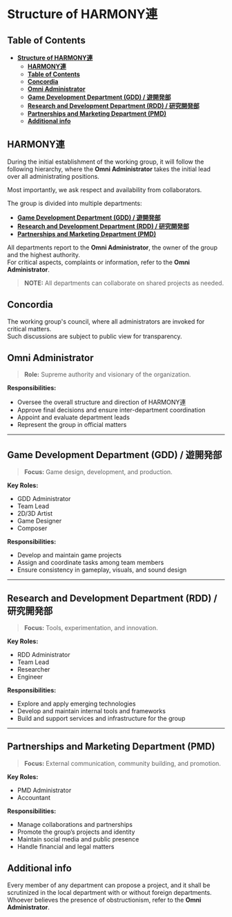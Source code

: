 # Structure of HARMONY連

## Table of Contents

- **[Structure of HARMONY連](#structure-of-harmony連)**
  - **[HARMONY連](#harmony連)**
  - **[Table of Contents](#table-of-contents)**
  - **[Concordia](#concordia)**
  - **[Omni Administrator](#omni-administrator)**
  - **[Game Development Department (GDD) / 遊開発部](#game-development-department-gdd--遊開発部)**
  - **[Research and Development Department (RDD) / 研究開発部](#research-and-development-department-rdd--研究開発部)**
  - **[Partnerships and Marketing Department (PMD)](#partnerships-and-marketing-department-pmd)**
  - **[Additional info](#additional-info)**

## HARMONY連
During the initial establishment of the working group, it will follow the following hierarchy,
where the **Omni Administrator** takes the initial lead over all administrating positions.  

Most importantly, we ask respect and availability from collaborators.

The group is divided into multiple departments:
- **[Game Development Department (GDD) / 遊開発部](#game-development-department-gdd--遊開発部)**
- **[Research and Development Department (RDD) / 研究開発部](#research-and-development-department-rdd--研究開発部)**
- **[Partnerships and Marketing Department (PMD)](#partnerships-and-marketing-department-pmd)**

All departments report to the **Omni Administrator**, the owner of the group and the highest authority.  
For critical aspects, complaints or information, refer to the **Omni Administrator**.

> **NOTE:** All departments can collaborate on shared projects as needed.


## Concordia
The working group's council, where all administrators are invoked for critical matters.  
Such discussions are subject to public view for transparency.


## Omni Administrator

> **Role:** Supreme authority and visionary of the organization.

**Responsibilities:**
- Oversee the overall structure and direction of HARMONY連
- Approve final decisions and ensure inter-department coordination
- Appoint and evaluate department leads
- Represent the group in official matters

---

## Game Development Department (GDD) / 遊開発部

> **Focus:** Game design, development, and production.

**Key Roles:**
- GDD Administrator
- Team Lead
- 2D/3D Artist
- Game Designer
- Composer

**Responsibilities:**
- Develop and maintain game projects
- Assign and coordinate tasks among team members
- Ensure consistency in gameplay, visuals, and sound design

---

## Research and Development Department (RDD) / 研究開発部

> **Focus:** Tools, experimentation, and innovation.

**Key Roles:**
- RDD Administrator
- Team Lead
- Researcher
- Engineer

**Responsibilities:**
- Explore and apply emerging technologies
- Develop and maintain internal tools and frameworks
- Build and support services and infrastructure for the group

---

## Partnerships and Marketing Department (PMD)

> **Focus:** External communication, community building, and promotion.

**Key Roles:**
- PMD Administrator
- Accountant

**Responsibilities:**
- Manage collaborations and partnerships
- Promote the group’s projects and identity
- Maintain social media and public presence
- Handle financial and legal matters


## Additional info
Every member of any department can propose a project, and it shall be scrutinized in the local department with or without foreign departments.
Whoever believes the presence of obstructionism, refer to the **Omni Administrator**.
